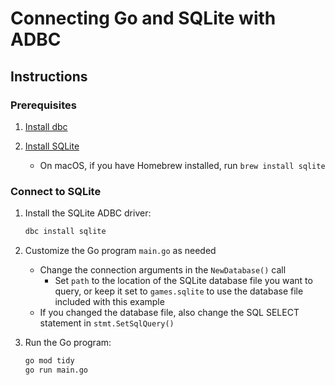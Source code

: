 <!--
Copyright 2025 Columnar Technologies Inc.

Licensed under the Apache License, Version 2.0 (the "License");
you may not use this file except in compliance with the License.
You may obtain a copy of the License at

    http://www.apache.org/licenses/LICENSE-2.0

Unless required by applicable law or agreed to in writing, software
distributed under the License is distributed on an "AS IS" BASIS,
WITHOUT WARRANTIES OR CONDITIONS OF ANY KIND, either express or implied.
See the License for the specific language governing permissions and
limitations under the License.
-->

# Connecting Go and SQLite with ADBC

## Instructions

### Prerequisites

1. [Install dbc](https://docs.columnar.tech/dbc/getting_started/installation/)

1. [Install SQLite](https://www.sqlite.org/download.html)
   - On macOS, if you have Homebrew installed, run `brew install sqlite`

### Connect to SQLite

1. Install the SQLite ADBC driver:

   ```sh
   dbc install sqlite
   ```

1. Customize the Go program `main.go` as needed
   - Change the connection arguments in the `NewDatabase()` call
     - Set `path` to the location of the SQLite database file you want to query, or keep it set to `games.sqlite` to use the database file included with this example
   - If you changed the database file, also change the SQL SELECT statement in `stmt.SetSqlQuery()`

1. Run the Go program:

   ```sh
   go mod tidy
   go run main.go
   ```
